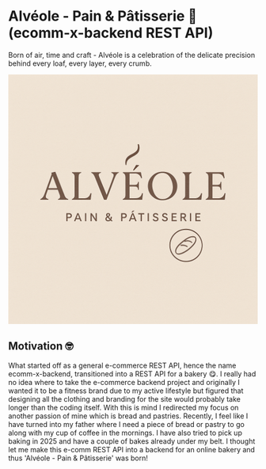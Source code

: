 # Alvéole - Pain & Pâtisserie 🥐 (ecomm-x-backend REST API)

Born of air, time and craft - Alvéole is a celebration of the delicate precision behind every loaf, every layer, every crumb.

![alveolo logo](/public/images/alveole_logo.png)

## Motivation 🤓

What started off as a general e-commerce REST API, hence the name ecomm-x-backend, transitioned into a REST API for a bakery 😋. I really had no idea where to take the e-commerce backend project and originally I wanted it to be a fitness brand due to my active lifestyle but figured that designing all the clothing and branding for the site would probably take longer than the coding itself. With this is mind I redirected my focus on another passion of mine which is bread and pastries. Recently, I feel like I have turned into my father where I need a piece of bread or pastry to go along with my cup of coffee in the mornings. I have also tried to pick up baking in 2025 and have a couple of bakes already under my belt. I thought let me make this e-comm REST API into a backend for an online bakery and thus 'Alvéole - Pain & Pâtisserie' was born!
